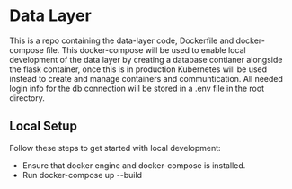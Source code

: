 # Data Layer

This is a repo containing the data-layer code, Dockerfile and docker-compose file. This docker-compose will be used to enable local development of the data layer by creating a database
 contianer alongside the flask container, once this is in production Kubernetes will be used instead to create and manage containers and communtication. All needed login info for the db
 connection will be stored in a .env file in the root directory.

## Local Setup

Follow these steps to get started with local development:

- Ensure that docker engine and docker-compose is installed.
- Run docker-compose up --build
